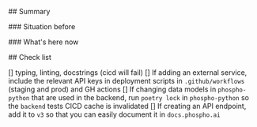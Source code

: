 ## Summary

### Situation before

### What's here now

## Check list

[] typing, linting, docstrings (cicd will fail)
[] If adding an external service, include the relevant API keys in deployment scripts in `.github/workflows` (staging and prod) and GH actions
[] If changing data models in `phospho-python` that are used in the backend, run `poetry lock` in `phospho-python` so the `backend` tests CICD cache is invalidated
[] If creating an API endpoint, add it to `v3` so that you can easily document it in `docs.phospho.ai`
